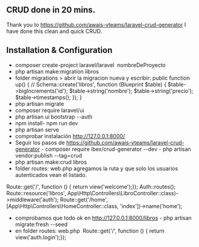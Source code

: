
## CRUD done in 20 mins.

Thank you to https://github.com/awais-vteams/laravel-crud-generator I have done this clean and quick CRUD.

## Installation & Configuration

- composer create-project laravel/laravel  nombreDeProyecto
- php artisan make:migration libros
- folder migrations > abrir la migracion nueva y escribir:
 public function up() { 
 // Schema::create('libros', function (Blueprint $table) { $table->bigIncrements('id');
 $table->string('nombre'); $table->string('precio');
 $table->timestamps(); });
 }
- php artisan migrate
- composer require laravel/ui
- php artisan ui bootstrap --auth
- npm install- npm run dev
- php artisan serve
- comprobar instalación http://127.0.0.1:8000/
- Seguir los pasos de https://github.com/awais-vteams/laravel-crud-generator
- composer require ibex/crud-generator --dev
- php artisan vendor:publish --tag=crud
- php artisan make:crud libros
- folder routes: web.php agregamos la ruta y que solo los usuarios autenticados vean el listado.

Route::get('/', function () { return view('welcome');});
Auth::routes();
Route::resource('libros', App\Http\Controllers\LibroController::class)->middleware('auth');
Route::get('/home', [App\Http\Controllers\HomeController::class, 'index'])->name('home');

- comprobamos que todo ok en http://127.0.0.1:8000/libros
- php artisan migrate:fresh --seed
- en folder routes: web.php 
Route::get('/', function () { return view('auth.login');});
